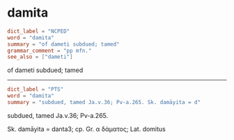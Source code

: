 # damita

``` toml
dict_label = "NCPED"
word = "damita"
summary = "of dameti subdued; tamed"
grammar_comment = "pp mfn."
see_also = ["dameti"]
```

of dameti subdued; tamed

--------------------

``` toml
dict_label = "PTS"
word = "damita"
summary = "subdued, tamed Ja.v.36; Pv-a.265. Sk. damāyita = d"
```

subdued, tamed Ja.v.36; Pv\-a.265.

Sk. damāyita = danta3; cp. Gr. α δάματος; Lat. domitus

